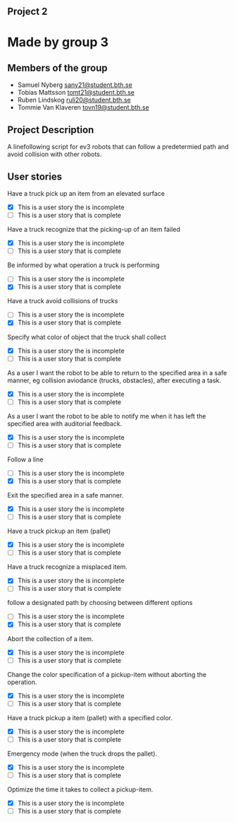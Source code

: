## Project 2 
# Made by group 3

## Members of the group
* Samuel Nyberg sany21@student.bth.se
* Tobias Mattsson tomt21@student.bth.se
* Ruben Lindskog ruli20@student.bth.se 
* Tommie Van Klaveren tovn19@student.bth.se

## Project Description
A linefollowing script for ev3 robots that can follow a predetermied path and avoid collision with other robots.


## User stories

Have a truck pick up an item from an elevated surface
- [X] This is a user story the is incomplete 
- [ ] This is a user story that is complete

Have a truck recognize that the picking-up of an item failed
- [X] This is a user story the is incomplete 
- [ ] This is a user story that is complete

Be informed by what operation a truck is performing
- [ ] This is a user story the is incomplete 
- [X] This is a user story that is complete

Have a truck avoid collisions of trucks 
- [ ] This is a user story the is incomplete 
- [X] This is a user story that is complete

Specify what color of object that the truck shall collect
- [X] This is a user story the is incomplete 
- [ ] This is a user story that is complete

As a user I want the robot to be able to return to the specified area in a safe manner, eg collision aviodance (trucks, obstacles), after executing a task. 
- [X] This is a user story the is incomplete 
- [ ] This is a user story that is complete

As a user I want the robot to be able to notify me when it has left the specified area with auditorial feedback. 
- [X] This is a user story the is incomplete 
- [ ] This is a user story that is complete

Follow a line
- [ ] This is a user story the is incomplete 
- [X] This is a user story that is complete

Exit the specified area in a safe manner.
- [X] This is a user story the is incomplete 
- [ ] This is a user story that is complete

Have a truck pickup an item (pallet)
- [X] This is a user story the is incomplete 
- [ ] This is a user story that is complete

Have a truck recognize a misplaced item.
- [X] This is a user story the is incomplete 
- [ ] This is a user story that is complete

follow a designated path by choosing between different options
- [ ] This is a user story the is incomplete 
- [X] This is a user story that is complete

Abort the collection of a item.
- [X] This is a user story the is incomplete 
- [ ] This is a user story that is complete

Change the color specification of a pickup-item without aborting the operation.
- [X] This is a user story the is incomplete 
- [ ] This is a user story that is complete

Have a truck pickup a item (pallet) with a specified color.
- [X] This is a user story the is incomplete 
- [ ] This is a user story that is complete

Emergency mode (when the truck drops the pallet).
- [X] This is a user story the is incomplete 
- [ ] This is a user story that is complete

Optimize the time it takes to collect a pickup-item.
- [X] This is a user story the is incomplete 
- [ ] This is a user story that is complete
